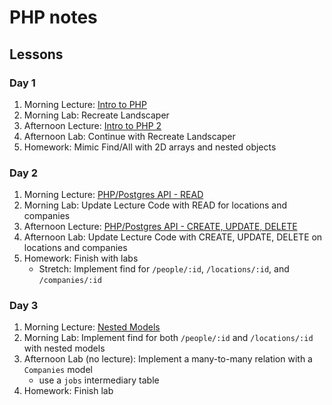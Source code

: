# PHP notes

## Lessons

### Day 1

1. Morning Lecture: [Intro to PHP](day1/instructor_notes/PHP.md)
1. Morning Lab: Recreate Landscaper
1. Afternoon Lecture: [Intro to PHP 2](day1/instructor_notes/PHP2.md)
1. Afternoon Lab: Continue with Recreate Landscaper
1. Homework: Mimic Find/All with 2D arrays and nested objects

### Day 2

1. Morning Lecture: [PHP/Postgres API - READ](day2/instructor_notes/API.md)
1. Morning Lab: Update Lecture Code with READ for locations and companies
1. Afternoon Lecture: [PHP/Postgres API - CREATE, UPDATE, DELETE](day2/instructor_notes/API2.md)
1. Afternoon Lab: Update Lecture Code with CREATE, UPDATE, DELETE on locations and companies
1. Homework: Finish with labs
    - Stretch: Implement find for `/people/:id`, `/locations/:id`, and `/companies/:id`
<!-- 1. Build CRUD functionality for locations (id, street, city, state) -->
<!-- - Model is `Location`, factory is `Locations` -->

### Day 3

1. Morning Lecture: [Nested Models](day3/instructor_notes/Nested_Models.md)
1. Morning Lab: Implement find for both `/people/:id` and `/locations/:id` with nested models
1. Afternoon Lab (no lecture): Implement a many-to-many relation with a `Companies` model
    - use a `jobs` intermediary table
1. Homework: Finish lab
